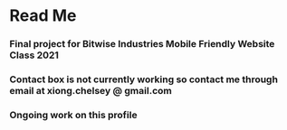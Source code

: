 # Read Me
### Final project for Bitwise Industries Mobile Friendly Website Class 2021
### Contact box is not currently working so contact me through email at xiong.chelsey @ gmail.com
### Ongoing work on this profile
